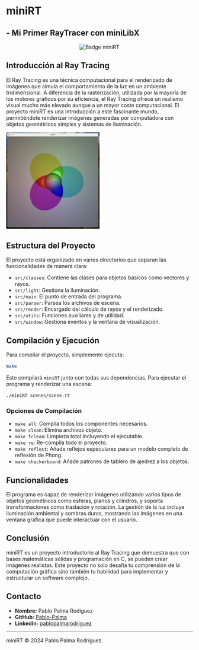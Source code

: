 # miniRT 
## - Mi Primer RayTracer con miniLibX
<p align="center">
  <img src="https://raw.githubusercontent.com/ayogun/42-project-badges/main/badges/minirtm.png" alt="Badge miniRT">
</p>

## Introducción al Ray Tracing

El Ray Tracing es una técnica computacional para el renderizado de imágenes que simula el comportamiento de la luz en un ambiente tridimensional. A diferencia de la rasterización, utilizada por la mayoría de los motores gráficos por su eficiencia, el Ray Tracing ofrece un realismo visual mucho más elevado aunque a un mayor coste computacional. El proyecto miniRT es una introducción a este fascinante mundo, permitiéndote renderizar imágenes generadas por computadora con objetos geométricos simples y sistemas de iluminación.

<p align="left">
  <img src="images/mix_shadow_colors.png" alt="Renderizado de Ray Tracing" width="50%">
</p>

## Estructura del Proyecto

El proyecto está organizado en varios directorios que separan las funcionalidades de manera clara:

- `src/classes`: Contiene las clases para objetos básicos como vectores y rayos.
- `src/light`: Gestiona la iluminación.
- `src/main`: El punto de entrada del programa.
- `src/parser`: Parsea los archivos de escena.
- `src/render`: Encargado del cálculo de rayos y el renderizado.
- `src/utils`: Funciones auxiliares y de utilidad.
- `src/window`: Gestiona eventos y la ventana de visualización.

## Compilación y Ejecución

Para compilar el proyecto, simplemente ejecuta:

```bash
make
```

Esto compilará `miniRT` junto con todas sus dependencias. Para ejecutar el programa y renderizar una escena:

```bash
./miniRT scenes/scene.rt
```

### Opciones de Compilación

- `make all`: Compila todos los componentes necesarios.
- `make clean`: Elimina archivos objeto.
- `make fclean`: Limpieza total incluyendo el ejecutable.
- `make re`: Re-compila todo el proyecto.
- `make reflect`: Añade reflejos especulares para un modelo completo de reflexión de Phong.
- `make checkerboard`: Añade patrones de tablero de ajedrez a los objetos.

## Funcionalidades

El programa es capaz de renderizar imágenes utilizando varios tipos de objetos geométricos como esferas, planos y cilindros, y soporta transformaciones como traslación y rotación. La gestión de la luz incluye iluminación ambiental y sombras duras, mostrando las imágenes en una ventana gráfica que puede interactuar con el usuario.

## Conclusión

miniRT es un proyecto introductorio al Ray Tracing que demuestra que con bases matemáticas sólidas y programación en C, se pueden crear imágenes realistas. Este proyecto no solo desafía tu comprensión de la computación gráfica sino también tu habilidad para implementar y estructurar un software complejo.

## Contacto

- **Nombre:** Pablo Palma Rodíguez
- **GitHub:** [Pablo-Palma](https://github.com/Pablo-Palma)
- **LinkedIn:** [pablopalmarodríguez](https://linkedin.com/in/pablopalmarodríguez)

---
miniRT © 2024 Pablo Palma Rodríguez.
